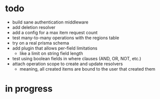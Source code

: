 # todo

-   build sane authentication middleware
-   add deletion resolver
-   add a config for a max item request count
-   test many-to-many operations with the regions table
-   try on a real prisma schema
-   add plugin that allows per-field limitations
    -   like a limit on string field length
-   test using boolean fields in where clauses (AND, OR, NOT, etc.)
-   attach operation scope to create and update resolvers
    -   meaning, all created items are bound to the user that created them

# in progress

